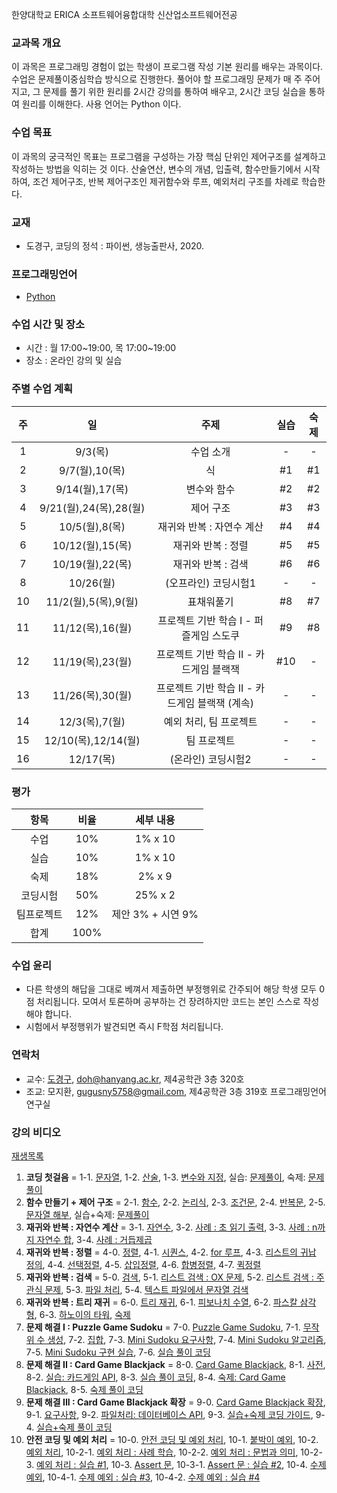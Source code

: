 한양대학교 ERICA 소프트웨어융합대학 신산업소프트웨어전공

### 교과목 개요

이 과목은 프로그래밍 경험이 없는 학생이 프로그램 작성 기본 원리를 배우는 과목이다. 수업은 문제풀이중심학습 방식으로 진행한다. 풀어야 할 프로그래밍 문제가 매 주 주어지고, 그 문제를 풀기 위한 원리를 2시간 강의를 통하여 배우고, 2시간 코딩 실습을 통하여 원리를 이해한다. 사용 언어는 Python 이다.

### 수업 목표
이 과목의 궁극적인 목표는 프로그램을 구성하는 가장 핵심 단위인 제어구조를 설계하고 작성하는 방법을 익히는 것 이다. 산술연산, 변수의 개념, 입출력, 함수만들기에서 시작하여, 조건 제어구조, 반복 제어구조인 제귀함수와 루프, 예외처리 구조를 차례로 학습한다.

### 교재
- 도경구, 코딩의 정석 : 파이썬, 생능출판사, 2020.

### 프로그래밍언어
- [Python](https://www.python.org/)

### 수업 시간 및 장소

-  시간 : 월 17:00~19:00, 목 17:00~19:00
-  장소 : 온라인 강의 및 실습

### 주별 수업 계획

| 주 | 일 | 주제 | 실습 | 숙제 |
|:----:|:-----:|:-----:|:-----:|:-----:|
|  1  | 9/3(목) | 수업 소개 | - | - |
|  2  | 9/7(월),10(목) | 식 | #1 | #1 |
|  3  | 9/14(월),17(목) | 변수와 함수 | #2 | #2 |
|  4  | 9/21(월),24(목),28(월) | 제어 구조 | #3 | #3 |
|  5  | 10/5(월),8(목) | 재귀와 반복 : 자연수 계산 | #4 | #4 |
|  6  | 10/12(월),15(목) | 재귀와 반복 : 정렬 | #5 | #5 |
|  7  | 10/19(월),22(목) | 재귀와 반복 : 검색 | #6 | #6 |
|  8  | 10/26(월) | (오프라인) 코딩시험1 | - | - |
|  10 | 11/2(월),5(목),9(월) | 표채워풀기 | #8 | #7 |
|  11 | 11/12(목),16(월) | 프로젝트 기반 학습 I - 퍼즐게임 스도쿠 | #9 | #8 |
|  12 | 11/19(목),23(월) | 프로젝트 기반 학습 II - 카드게임 블랙잭 | #10 | - |
|  13 | 11/26(목),30(월) | 프로젝트 기반 학습 II - 카드게임 블랙잭 (계속) | - | - |
|  14 | 12/3(목),7(월) | 예외 처리, 팀 프로젝트   | - | - |
|  15 | 12/10(목),12/14(월) | 팀 프로젝트 | - | - |
|  16 | 12/17(목) | (온라인) 코딩시험2 | - | - |

### 평가

| 항목 | 비율 | 세부 내용 |
|:---:|:---:|:---:|
| 수업 | 10% | 1% x 10 |
| 실습 | 10% | 1% x 10 |
| 숙제 | 18% | 2% x 9 |
| 코딩시험 | 50% | 25% x 2 |
| 팀프로젝트 | 12% | 제안 3% + 시연 9% |
| 합계 | 100% |  |

### 수업 윤리
- 다른 학생의 해답을 그대로 베껴서 제출하면 부정행위로 간주되어 해당 학생 모두 0점 처리됩니다. 모여서 토론하며 공부하는 건 장려하지만 코드는 본인 스스로 작성해야 합니다.
- 시험에서 부정행위가 발견되면 즉시 F학점 처리됩니다.

### 연락처

- 교수: [도경구](http://doggzone.github.io/home), doh@hanyang.ac.kr, 제4공학관 3층 320호
- 조교: 모지환, gugusny5758@gmail.com, 제4공학관 3층 319호 프로그래밍언어연구실

### 강의 비디오
[재생목록](https://www.youtube.com/playlist?list=PL0UNsS2daHTzzRXRIWULnZv6Osu5FG-m-)
1. **코딩 첫걸음** =
   1-1. [문자열](https://youtu.be/P4tFJ5kBXzk),
   1-2. [산술](https://youtu.be/LzaIgQGWORM),
   1-3. [변수와 지정](https://youtu.be/9EktgV1-DDE),
   실습: [문제풀이](https://youtu.be/_rOPFmdhPMc),
   숙제: [문제풀이](https://youtu.be/5BvB--rB9qs)
2. **함수 만들기 + 제어 구조** =
   2-1. [함수](https://youtu.be/rv7gbbhpYM4),
   2-2. [논리식](https://youtu.be/zm7wskxuAM8),
   2-3. [조건문](https://youtu.be/EjcpMel1Kgc),
   2-4. [반복문](https://youtu.be/ftBqY8TLq9E),
   2-5. [문자열 해부](https://youtu.be/EawJvpMsw10),
   실습+숙제: [문제풀이](https://youtu.be/AXENXvSOq2I)
3. **재귀와 반복 : 자연수 계산** =
   3-1. [자연수](https://youtu.be/3d6cv2tn3rs),
   3-2. [사례 : 초 읽기 출력](https://youtu.be/VG9tBFPVapM),
   3-3. [사례 : n까지 자연수 합](https://youtu.be/peVm_bcKGf0),
   3-4. [사례 : 거듭제곱](https://youtu.be/APqXn1JWZew)
4. **재귀와 반복 : 정렬** = 
   4-0. [정렬](https://youtu.be/bNOccblKxEg),
   4-1. [시퀀스](https://youtu.be/rCH6kUhNA3w), 
   4-2. [for 루프](https://youtu.be/Jn4NtyMMras),
   4-3. [리스트의 귀납 정의](https://youtu.be/55ftBqkakLA),
   4-4. [선택정렬](https://youtu.be/-HZiGIrbVw4),
   4-5. [삽입정렬](https://youtu.be/hMkydvu01E0),
   4-6. [합병정렬](https://youtu.be/VozgCo3Uoxk),
   4-7. [퀵정렬](https://youtu.be/4C-f43OnDU0)
5. **재귀와 반복 : 검색** = 
   5-0. [검색](https://youtu.be/DMte4BG1I5Y),
   5-1. [리스트 검색 : OX 문제](https://youtu.be/dk2-_UlHXiE), 
   5-2. [리스트 검색 : 주관식 문제](https://youtu.be/QjFWy6wI4yw),
   5-3. [파일 처리](https://youtu.be/T1iLNxfeHjE),
   5-4. [텍스트 파일에서 문자열 검색](https://youtu.be/_iAK3rDobXI)
6. **재귀와 반복 : 트리 재귀** = 
   6-0. [트리 재귀](https://youtu.be/Ed67xpfaVsE),
   6-1. [피보나치 수열](https://youtu.be/Ta2R23Xhv6I), 
   6-2. [파스칼 삼각형](https://youtu.be/ekDFdMYhM54),
   6-3. [하노이의 타워](https://youtu.be/5qH4oi6FaRo),
   [숙제](https://youtu.be/JNHF2mAiT9M)
7. **문제 해결 I : Puzzle Game Sudoku** = 
   7-0. [Puzzle Game Sudoku](https://youtu.be/wkzQTgvXlh0),
   7-1. [무작위 수 생성](https://youtu.be/tFQ7mQaptLk), 
   7-2. [집합](https://youtu.be/fScHDzm8-h8),
   7-3. [Mini Sudoku 요구사항](https://youtu.be/N0RhD8NOrls),
   7-4. [Mini Sudoku 알고리즘](https://youtu.be/b1O7Lsn30C4),
   7-5. [Mini Sudoku 구현 실습](https://youtu.be/Dngm_Ckuo0w),
   7-6. [실습 풀이 코딩](https://youtu.be/aa0LRVYL1uc)
8. **문제 해결 II : Card Game Blackjack** = 
   8-0. [Card Game Blackjack](https://youtu.be/7h6amg18RIg),
   8-1. [사전](https://youtu.be/I_NU2TBlk5c), 
   8-2. [실습: 카드게임 API](https://youtu.be/NwCyvC1aFdA),
   8-3. [실습 풀이 코딩](https://youtu.be/alA9Mcsem7k),
   8-4. [숙제: Card Game Blackjack](https://youtu.be/ywXwSI4z6Cs),
   8-5. [숙제 풀이 코딩](https://youtu.be/F_s9m6LXV9Y)
9. **문제 해결 III : Card Game Blackjack 확장** = 
   9-0. [Card Game Blackjack 확장](https://youtu.be/9pr96JrRkEA),
   9-1. [요구사항](https://youtu.be/6pcfHUUmHds), 
   9-2. [파일처리: 데이터베이스 API](https://youtu.be/T-3XXUMhhI4),
   9-3. [실습+숙제 코딩 가이드](https://youtu.be/oR79ug5Ty9Q),
   9-4. [실습+숙제 풀이 코딩](https://youtu.be/K0K0al0FAcg)
10. **안전 코딩 및 예외 처리** = 
   10-0. [안전 코딩 및 예외 처리](https://youtu.be/wEx7en9xXI4),
   10-1. [붙박이 예외](https://youtu.be/rWY_lg1jK5I), 
   10-2. [예외 처리](https://youtu.be/0FLiAgw4GEk),
   10-2-1. [예외 처리 : 사례 학습](https://youtu.be/VAXTHhfpK5A),
   10-2-2. [예외 처리 : 문법과 의미](https://youtu.be/vSSuBTgzec8),
   10-2-3. [예외 처리 : 실습 #1](https://youtu.be/0DWN10jgB2g),
   10-3. [Assert 문](https://youtu.be/a_ojbKzabn8),
   10-3-1. [Assert 문 : 실습 #2](https://youtu.be/c9tvvB8zvI0),
   10-4. [수제 예외](https://youtu.be/FKjXgsBaO50),
   10-4-1. [수제 예외 : 실습 #3](https://youtu.be/c9tvvB8zvI0),
   10-4-2. [수제 예외 : 실습 #4](https://youtu.be/vQBcc_xzJ8M)
   

